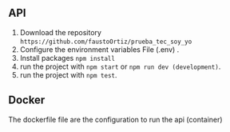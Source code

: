 
## API

1. Download the repository  `https://github.com/faustoOrtiz/prueba_tec_soy_yo `
2. Configure the environment variables File (.env) .
3. Install packages `npm install`
4. run the project with `npm start` or `npm run dev (development)`.
5. run the project with `npm test`.

## Docker
The dockerfile file are the configuration to run the api (container) 
